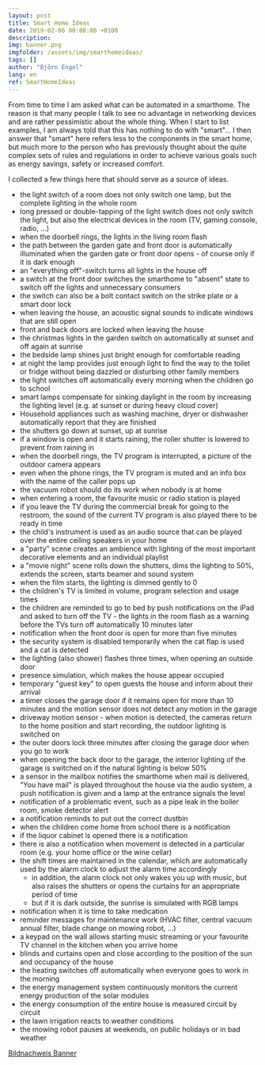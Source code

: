```yaml
---
layout: post
title: Smart Home Ideas
date: 2019-02-06 00:00:00 +0100
description:
img: banner.png
imgfolder: /assets/img/smarthomeideas/
tags: []
author: "Björn Engel"
lang: en
ref: SmartHomeIdeas
---
```

From time to time I am asked what can be automated in a smarthome. The reason is that many people I talk to see no advantage in networking devices and are rather pessimistic about the whole thing. When I start to list examples, I am always told that this has nothing to do with "smart"... I then answer that "smart" here refers less to the components in the smart home, but much more to the person who has previously thought about the quite complex sets of rules and regulations in order to achieve various goals such as energy savings, safety or increased comfort.

I collected a few things here that should serve as a source of ideas.

* the light switch of a room does not only switch one lamp, but the complete lighting in the whole room
* long pressed or double-tapping of the light switch does not only switch the light, but also the electrical devices in the room (TV, gaming console, radio, ...)
* when the doorbell rings, the lights in the living room flash
* the path between the garden gate and front door is automatically illuminated when the garden gate or front door opens - of course only if it is dark enough
* an "everything off"-switch turns all lights in the house off
* a switch at the front door switches the smarthome to "absent" state to switch off the lights and unnecessary consumers
* the switch can also be a bolt contact switch on the strike plate or a smart door lock
* when leaving the house, an acoustic signal sounds to indicate windows that are still open
* front and back doors are locked when leaving the house
* the christmas lights in the garden switch on automatically at sunset and off again at sunrise
* the bedside lamp shines just bright enough for comfortable reading
* at night the lamp provides just enough light to find the way to the toilet or fridge without being dazzled or disturbing other family members
* the light switches off automatically every morning when the children go to school
* smart lamps compensate for sinking daylight in the room by increasing the lighting level (e.g. at sunset or during heavy cloud cover)
* Household appliances such as washing machine, dryer or dishwasher automatically report that they are finished
* the shutters go down at sunset, up at sunrise
* if a window is open and it starts raining, the roller shutter is lowered to prevent from raining in
* when the doorbell rings, the TV program is interrupted, a picture of the outdoor camera appears
* even when the phone rings, the TV program is muted and an info box with the name of the caller pops up
* the vacuum robot should do its work when nobody is at home
* when entering a room, the favourite music or radio station is played
* if you leave the TV during the commercial break for going to the restroom, the sound of the current TV program is also played there to be ready in time
* the child's instrument is used as an audio source that can be played over the entire ceiling speakers in your home
* a "party" scene creates an ambience with lighting of the most important decorative elements and an individual playlist
* a "movie night" scene rolls down the shutters, dims the lighting to 50%, extends the screen, starts beamer and sound system
* when the film starts, the lighting is dimmed gently to 0
* the children's TV is limited in volume, program selection and usage times
* the children are reminded to go to bed by push notifications on the iPad and asked to turn off the TV - the lights in the room flash as a warning before the TVs turn off automatically 10 minutes later
* notification when the front door is open for more than five minutes
* the security system is disabled temporarily when the cat flap is used and a cat is detected
* the lighting (also shower) flashes three times, when opening an outside door
* presence simulation, which makes the house appear occupied
* temporary "guest key" to open guests the house and inform about their arrival
* a timer closes the garage door if it remains open for more than 10 minutes and the motion sensor does not detect any motion in the garage
* driveway motion sensor - when motion is detected, the cameras return to the home position and start recording, the outdoor lighting is switched on
* the outer doors lock three minutes after closing the garage door when you go to work
* when opening the back door to the garage, the interior lighting of the garage is switched on if the natural lighting is below 50%
* a sensor in the mailbox notifies the smarthome when mail is delivered, "You have mail" is played throughout the house via the audio system, a push notification is given and a lamp at the entrance signals the level
* notification of a problematic event, such as a pipe leak in the boiler room, smoke detector alert
* a notification reminds to put out the correct dustbin
* when the children come home from school there is a notification
* if the liquor cabinet is opened there is a notification
* there is also a notification when movement is detected in a particular room (e.g. your home office or the wine cellar)
* the shift times are maintained in the calendar, which are automatically used by the alarm clock to adjust the alarm time accordingly
  * in addition, the alarm clock not only wakes you up with music, but also raises the shutters or opens the curtains for an appropriate period of time
  * but if it is dark outside, the sunrise is simulated with RGB lamps
* notification when it is time to take medication
* reminder messages for maintenance work (HVAC filter, central vacuum annual filter, blade change on mowing robot, ...)
* a keypad on the wall allows starting music streaming or your favourite TV channel in the kitchen when you arrive home
* blinds and curtains open and close according to the position of the sun and occupancy of the house
* the heating switches off automatically when everyone goes to work in the morning
* the energy management system continuously monitors the current energy production of the solar modules
* the energy consumption of the entire house is measured circuit by circuit
* the lawn irrigation reacts to weather conditions
* the mowing robot pauses at weekends, on public holidays or in bad weather


[Bildnachweis Banner][piccredit]

[piccredit]: https://pixabay.com/de/smart-home-haus-technik-multimedia-3574545/
